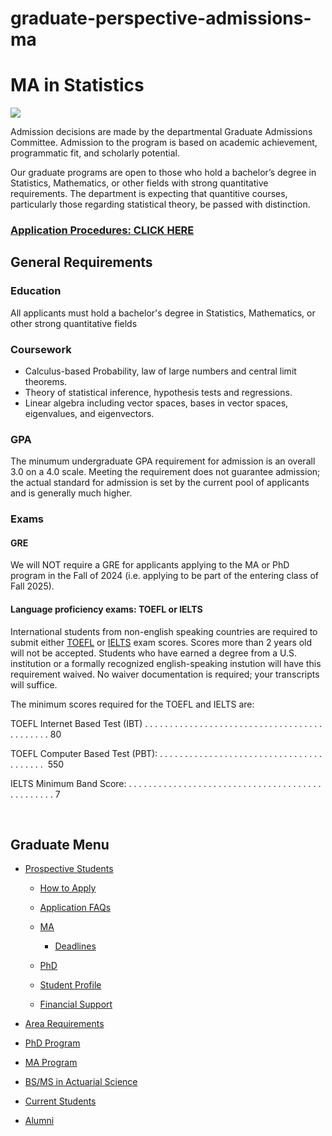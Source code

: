 # graduate-perspective-admissions-ma

# MA in Statistics

![](/sites/secure.lsit.ucsb.edu.stat.d7/files/sitefiles/Photos/ucsb7-web.jpg)

Admission decisions are made by the departmental Graduate Admissions Committee. Admission to the program is based on academic achievement, programmatic fit, and scholarly potential. 

Our graduate programs are open to those who hold a bachelor’s degree in Statistics, Mathematics, or other fields with strong quantitative requirements. The department is expecting that quantitive courses, particularly those regarding statistical theory, be passed with distinction.

### [Application Procedures: CLICK HERE](/graduate/perspective/apply)

## General Requirements

### Education

All applicants must hold a bachelor's degree in Statistics, Mathematics, or other strong quantitative fields

### Coursework

- Calculus-based Probability, law of large numbers and central limit theorems.
- Theory of statistical inference, hypothesis tests and regressions.
- Linear algebra including vector spaces, bases in vector spaces, eigenvalues, and eigenvectors.

### GPA

The minumum undergraduate GPA requirement for admission is an overall 3.0 on a 4.0 scale. Meeting the requirement does not guarantee admission; the actual standard for admission is set by the current pool of applicants and is generally much higher.

### Exams

#### GRE

We will NOT require a GRE for applicants applying to the MA or PhD program in the Fall of 2024 (i.e. applying to be part of the entering class of Fall 2025).

#### Language proficiency exams: TOEFL or IELTS

International students from non-english speaking countries are required to submit either [TOEFL](http://www.ets.org/toefl) or [IELTS](http://www.ielts.org/) exam scores. Scores more than 2 years old will not be accepted. Students who have earned a degree from a U.S. institution or a formally recognized english-speaking instution will have this requirement waived. No waiver documentation is required; your transcripts will suffice.

The minimum scores required for the TOEFL and IELTS are:

TOEFL Internet Based Test (IBT) . . . . . . . . . . . . . . . . . . . . . . . . . . . . . . . . . . . . . . . . . . . . 80

TOEFL Computer Based Test (PBT): . . . . . . . . . . . . . . . . . . . . . . . . . . . . . . . . . . . . . . . .  550

IELTS Minimum Band Score: . . . . . . . . . . . . . . . . . . . . . . . . . . . . . . . . . . . . . . . . . . . . . . . . 7

 

## Graduate Menu

- [Prospective Students](/graduate/prospective "Prospective Students")
  
  - [How to Apply](/graduate/perspective/apply "How to Apply")
  - [Application FAQs](/graduate/perspective/application/faq "Application FAQs")
  - [MA](/graduate/perspective/admissions/ma "MA in Statistics")
    
    - [Deadlines](/graduate/perspective/admissions/ma/deadlines "MA Deadlines")
  - [PhD](/graduate/perspective/admissions/phd "PhD in Statistics and Applied Probability")
  - [Student Profile](/graduate/perspective/admissions/profiles "Student Profile")
  - [Financial Support](/graduate/current/financial "Financial Support")
- [Area Requirements](/graduate/area-requirements "Graduate Area Requirements")
- [PhD Program](/graduate/phd "PhD in Statistics and Applied Probability")
- [MA Program](/graduate/ma "MA in Statistics")
- [BS/MS in Actuarial Science](/undergrad/actuarial-science/bs-ms "BS/MS in Actuarial Science")
- [Current Students](/graduate/current "Current Graduate Students")
- [Alumni](/graduate/alumni "Graduate Alumni")